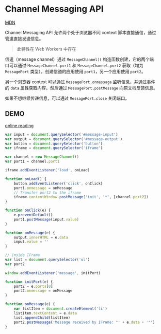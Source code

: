 # Channel Messaging API

[MDN](https://developer.mozilla.org/en-US/docs/Web/API/Channel_Messaging_API)

Channel Messaging API 允许两个处于浏览器不同 context 脚本直接通信，通过管道直接发送信息。

> 此特性在 Web Workers 中存在

信道（message channel）通过 `MessageChannel()` 构造函数创建，它的两个端口可以通过 `MessageChannel.port1` 和 `MessageChannel.port2` 获取（均为 `MessagePort` 类型）。创建信道的应用使用 `port1`，另一个应用使用 `port2`。

另一个浏览器 context 可以通过 `MessagePort.onmessage` 监听信息，并通过事件的 `data` 属性获取内容。然后通过 `MessagePort.postMessage` 向原文档反馈信息。

如果不想继续传递信息，可以通过 `MessagePort.close` 关闭端口。

## DEMO

[online reading](https://developer.mozilla.org/en-US/docs/Web/API/Channel_Messaging_API/Using_channel_messaging)

```js
var input = document.querySelector('#message-input')
var output = document.querySelector('#message-output')
var button = document.querySelector('button')
var iframe = document.querySelector('iframe')

var channel = new MessageChannel()
var port1 = channel.port1

iframe.addEventListener('load', onLoad)

function onLoad() {
    button.addEventListener('click', onClick)
    port1.onmessage = onMessage
    // Transfer port2 to the iframe
    iframe.contentWindow.postMessage('init', '*', [channel.port2])
}

function onClick(e) {
    e.preventDefault()
    port1.postMessage(input.value)
}

function onMessage(e) {
    output.innerHTML = e.data
    input.value = ''
}

// inside IFrame
var list = document.querySelector('ul')
var port2

window.addEventListener('message', initPort)

function initPort(e) {
    port2 = e.ports[0]
    port2.onmessage = onMessage
}

function onMessage(e) {
    var listItem = document.createElement('li')
    listItem.textContent = e.data
    list.appendChild(listItem)
    port2.postMessage('Message received by IFrame: "' + e.data + '"')
}
```